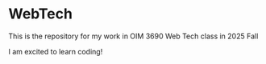 # WebTech
This is the repository for my work in OIM 3690 Web Tech class in 2025 Fall



I am excited to learn coding!

